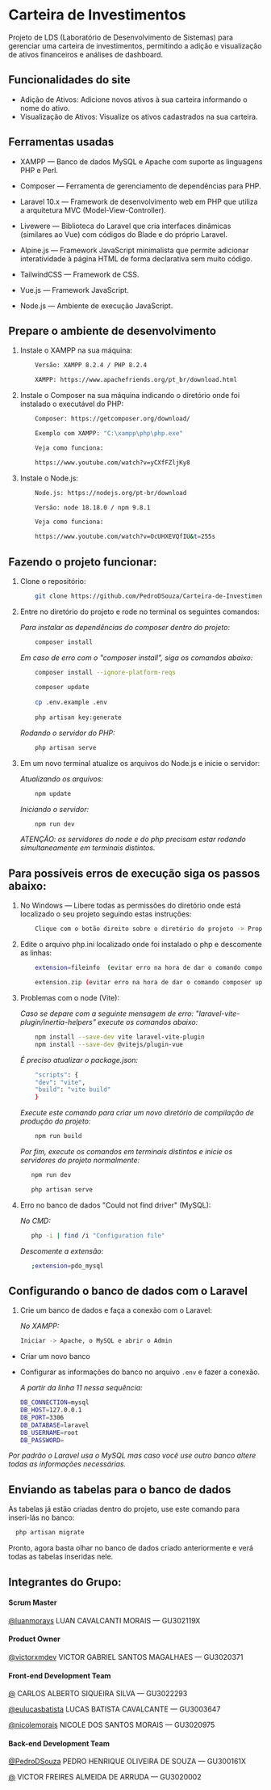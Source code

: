 # Carteira de Investimentos

Projeto de LDS (Laboratório de Desenvolvimento de Sistemas) para gerenciar uma carteira de investimentos, permitindo a adição e visualização de ativos financeiros e análises de dashboard.

## Funcionalidades do site

- Adição de Ativos: Adicione novos ativos à sua carteira informando o nome do ativo.
- Visualização de Ativos: Visualize os ativos cadastrados na sua carteira.

## Ferramentas usadas

- XAMPP — Banco de dados MySQL e Apache com suporte as linguagens PHP e Perl.

- Composer —  Ferramenta de gerenciamento de dependências para PHP. 

- Laravel 10.x — Framework de desenvolvimento web em PHP que utiliza a arquitetura MVC (Model-View-Controller).

- Livewere — Biblioteca do Laravel que cria interfaces dinâmicas (similares ao Vue) com códigos do Blade e do próprio Laravel.

- Alpine.js — Framework JavaScript minimalista que permite adicionar interatividade à página HTML de forma declarativa sem muito código.

- TailwindCSS — Framework de CSS.

- Vue.js — Framework JavaScript.

- Node.js — Ambiente de execução JavaScript.

## Prepare o ambiente de desenvolvimento

1. Instale o XAMPP na sua máquina:
    
    ```bash
        Versão: XAMPP 8.2.4 / PHP 8.2.4

        XAMPP: https://www.apachefriends.org/pt_br/download.html

    ```

2. Instale o Composer na sua máquina indicando o diretório onde foi instalado o executável do PHP:

    ```bash
        Composer: https://getcomposer.org/download/

        Exemplo com XAMPP: "C:\xampp\php\php.exe"

        Veja como funciona:

        https://www.youtube.com/watch?v=yCXfFZljKy8
    ```

2. Instale o Node.js:

    ```bash
        Node.js: https://nodejs.org/pt-br/download

        Versão: node 18.18.0 / npm 9.8.1

        Veja como funciona:

        https://www.youtube.com/watch?v=OcUHXEVQfIU&t=255s
    ```

## Fazendo o projeto funcionar:

1. Clone o repositório:

    ```bash
        git clone https://github.com/PedroDSouza/Carteira-de-Investimentos.git
    ```

2. Entre no diretório do projeto e rode no terminal os seguintes comandos:

    *Para instalar as dependências do composer dentro do projeto:*

    ```bash
        composer install
    ```
  
    
    *Em caso de erro com o "composer install", siga os comandos abaixo:*

    ```bash
        composer install --ignore-platform-reqs
        
        composer update
            
        cp .env.example .env
        
        php artisan key:generate
    ``` 

    *Rodando o servidor do PHP:*

    ```bash
        php artisan serve
    ``` 
   
3. Em um novo terminal atualize os arquivos do Node.js e inicie o servidor:

     *Atualizando os arquivos:*
     
    ```bash
        npm update
    ```

    *Iniciando o servidor:*

    ```bash
        npm run dev
    ```
        
    *ATENÇÃO: os servidores do node e do php precisam estar rodando simultaneamente em terminais distintos.*

## Para possíveis erros de execução siga os passos abaixo:

1. No Windows — Libere todas as permissões do diretório onde está localizado o seu projeto seguindo estas instruções:

    ```bash
        Clique com o botão direito sobre o diretório do projeto -> Propriedades -> Segurança -> Editar -> Permitir controle total -> Aplicar 
    ```

2. Edite o arquivo php.ini localizado onde foi instalado o php e descomente as linhas:
    ```bash
        extension=fileinfo  (evitar erro na hora de dar o comando composer update no terminal)

        extension.zip (evitar erro na hora de dar o comando composer update no terminal)
    ``` 

3. Problemas com o node (Vite):

    *Caso se depare com a seguinte mensagem de erro: 
    "laravel-vite-plugin/inertia-helpers" execute os comandos abaixo:*

    ```bash
        npm install --save-dev vite laravel-vite-plugin
        npm install --save-dev @vitejs/plugin-vue
    ```

   

    *É preciso atualizar o package.json:*

    ```bash
        "scripts": {
        "dev": "vite",
        "build": "vite build"
        }
    ```
    

    *Execute este comando para criar um novo diretório de compilação de produção do  projeto:*
    
    ```bash
        npm run build
    ```
    
    *Por fim, execute os comandos em terminais distintos e inicie os servidores do projeto normalmente:*
   
    ```bash
       npm run dev

       php artisan serve
    ```
       
4. Erro no banco de dados "Could not find driver" (MySQL):
    
    *No CMD:*

    ```bash
       php -i | find /i "Configuration file"
    ```
    
    *Descomente a extensão:* 

    ```bash
       ;extension=pdo_mysql
    ```

## Configurando o banco de dados com o Laravel

1. Crie um banco de dados e faça a conexão com o Laravel: 
    
    *No XAMPP:*
    ```bash
    Iniciar -> Apache, o MySQL e abrir o Admin
    ```
- Criar um novo banco
- Configurar as informações do banco no arquivo `.env` e fazer a conexão.

    *A partir da linha 11 nessa sequência:*
    ```bash
    DB_CONNECTION=mysql
    DB_HOST=127.0.0.1
    DB_PORT=3306
    DB_DATABASE=laravel 
    DB_USERNAME=root
    DB_PASSWORD= 
    ```

*Por padrão o Laravel usa o MySQL mas caso você use outro banco altere todas as informações necessárias.*

## Enviando as tabelas para o banco de dados

As tabelas já estão criadas dentro do projeto, use este comando para inseri-lás no banco:

```bash
  php artisan migrate
```

Pronto, agora basta olhar no banco de dados criado anteriormente e verá todas as tabelas inseridas nele.


## Integrantes do Grupo:

#### Scrum Master

[@luanmorays](https://github.com/luanmorays) LUAN CAVALCANTI MORAIS — GU302119X

#### Product Owner

[@victorxmdev](https://github.com/victorxmdev) VICTOR GABRIEL SANTOS MAGALHAES — GU3020371

#### Front-end Development Team 

[@]() CARLOS ALBERTO SIQUEIRA SILVA — GU3022293

[@eulucasbatista](https://github.com/eulucasbatista) LUCAS BATISTA CAVALCANTE — GU3003647

[@nicolemorais](https://github.com/nicolemorais) NICOLE DOS SANTOS MORAIS — GU3020975


#### Back-end Development Team

[@PedroDSouza](https://github.com/PedroDSouza) PEDRO HENRIQUE OLIVEIRA DE SOUZA — GU300161X

[@]() VICTOR FREIRES ALMEIDA DE ARRUDA — GU3020002



